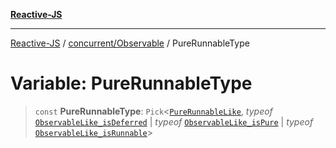 [**Reactive-JS**](../../../README.md)

***

[Reactive-JS](../../../README.md) / [concurrent/Observable](../README.md) / PureRunnableType

# Variable: PureRunnableType

> `const` **PureRunnableType**: `Pick`\<[`PureRunnableLike`](../../interfaces/PureRunnableLike.md), *typeof* [`ObservableLike_isDeferred`](../../variables/ObservableLike_isDeferred.md) \| *typeof* [`ObservableLike_isPure`](../../variables/ObservableLike_isPure.md) \| *typeof* [`ObservableLike_isRunnable`](../../variables/ObservableLike_isRunnable.md)\>
